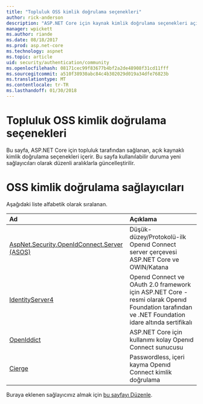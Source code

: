```yaml
---
title: "Topluluk OSS kimlik doğrulama seçenekleri"
author: rick-anderson
description: "ASP.NET Core için kaynak kimlik doğrulama seçenekleri açık listeler."
manager: wpickett
ms.author: riande
ms.date: 08/18/2017
ms.prod: asp.net-core
ms.technology: aspnet
ms.topic: article
uid: security/authentication/community
ms.openlocfilehash: 08171cec99f83677b4bf2a2de48908f31cd11fff
ms.sourcegitcommit: a510f38930abc84c4b302029d019a34dfe76823b
ms.translationtype: MT
ms.contentlocale: tr-TR
ms.lasthandoff: 01/30/2018
---
```

# <a name="community-oss-authentication-options"></a>Topluluk OSS kimlik doğrulama seçenekleri

Bu sayfa, ASP.NET Core için topluluk tarafından sağlanan, açık kaynaklı kimlik doğrulama seçenekleri içerir. Bu sayfa kullanılabilir duruma yeni sağlayıcıları olarak düzenli aralıklarla güncelleştirilir.

# <a name="oss-authentication-providers"></a>OSS kimlik doğrulama sağlayıcıları

Aşağıdaki liste alfabetik olarak sıralanan.

| Ad | Açıklama |
|:--------------|:------------------|
| [AspNet.Security.OpenIdConnect.Server (ASOS)](https://github.com/aspnet-contrib/AspNet.Security.OpenIdConnect.Server) | Düşük-düzey/Protokolü-ilk Openıd Connect server çerçevesi ASP.NET Core ve OWIN/Katana |
| [IdentityServer4](https://identityserver.io/) | Openıd Connect ve OAuth 2.0 framework için ASP.NET Core - resmi olarak Openıd Foundation tarafından ve .NET Foundation idare altında sertifikalı |
| [OpenIddict](https://github.com/openiddict/openiddict-core) | ASP.NET Core için kullanımı kolay Openıd Connect sunucusu  |
| [Cierge](https://github.com/pwdless/Cierge) | Passwordless, içeri kayma Openıd Connect kimlik doğrulama   |

Buraya eklenen sağlayıcınız almak için [bu sayfayı Düzenle](https://github.com/login?return_to=https%3A%2F%2Fgithub.com%2Faspnet%2FDocs%2Fedit%2Fmaster%2Faspnetcore%2Fsecurity%2Fauthentication%2Fcommunity.md).
